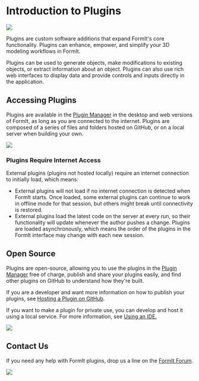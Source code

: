 # Introduction to Plugins

![](../.gitbook/assets/gg4.gif)

Plugins are custom software additions that expand FormIt's core functionality. Plugins can enhance, empower, and simplify your 3D modeling workflows in FormIt.&#x20;

Plugins can be used to generate objects, make modifications to existing objects, or extract information about an object. Plugins can also use rich web interfaces to display data and provide controls and inputs directly in the application.&#x20;

## Accessing Plugins

Plugins are available in the [Plugin Manager](how-to-use-plug-ins.md#plugin-manager) in the desktop and web versions of FormIt, as long as you are connected to the internet. Plugins are composed of a series of files and folders hosted on GitHub, or on a local server when building your own.&#x20;

![](../.gitbook/assets/c17.PNG)

### Plugins Require Internet Access

External plugins (plugins not hosted locally) require an internet connection to initially load, which means:

* External plugins will not load if no internet connection is detected when FormIt starts. Once loaded, some external plugins can continue to work in offline mode for that session, but others might break until connectivity is restored.&#x20;
* External plugins load the latest code on the server at every run, so their functionality will update whenever the author pushes a change. Plugins are loaded asynchronously, which means the order of the plugins in the FormIt interface may change with each new session.

## Open Source

Plugins are open-source, allowing you to use the plugins in the [Plugin Manager](how-to-use-plug-ins.md#plugin-manager) free of charge, publish and share your plugins easily, and find other plugins on GitHub to understand how they're built.&#x20;

If you are a developer and want more information on how to publish your plugins, see [Hosting a Plugin on GitHub](../plugins/how-to-develop-plugins/advanced-development/hosting-a-plugin-on-github.md).&#x20;

If you want to make a plugin for private use, you can develop and host it using a local service. For more information, see [Using an IDE. ](../plugins/how-to-develop-plugins/advanced-development/using-an-ide.md)

![](../.gitbook/assets/c18.PNG)



## Contact Us

If you need any help with FormIt plugins, drop us a line on the [FormIt Forum](https://forums.autodesk.com/t5/formit-forum/bd-p/142).

![](../.gitbook/assets/c19.PNG)

&#x20;

&#x20;

